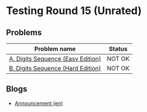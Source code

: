 # Testing Round 15 (Unrated)

## Problems

|Problem name|Status|
|------------|---------|
| [A. Digits Sequence (Easy Edition)](problems/A._Digits_Sequence_(Easy_Edition).md)|NOT OK|
| [B. Digits Sequence (Hard Edition)](problems/B._Digits_Sequence_(Hard_Edition).md)|NOT OK|
## Blogs

- [Announcement (en)](blogs/Announcement_(en).md)
